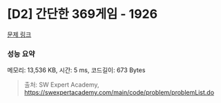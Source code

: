 # [D2] 간단한 369게임 - 1926 

[문제 링크](https://swexpertacademy.com/main/code/problem/problemDetail.do?contestProbId=AV5PTeo6AHUDFAUq) 

### 성능 요약

메모리: 13,536 KB, 시간: 5 ms, 코드길이: 673 Bytes



> 출처: SW Expert Academy, https://swexpertacademy.com/main/code/problem/problemList.do